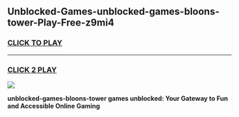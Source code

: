 
## Unblocked-Games-unblocked-games-bloons-tower-Play-Free-z9mi4
<h3>
<a href="https://premium76.site?title=unblocked-games-bloons-tower&ref=21A">CLICK TO PLAY</a></h3>
<hr>

<h3>
<a href="https://premium76.site?title=unblocked-games-bloons-tower&ref=21A">CLICK 2 PLAY</a>
  
</h3>

<a href="https://premium76.site?title=unblocked-games-bloons-tower&ref=21A"><img src="https://clearcache.store/games.png"></a>


**unblocked-games-bloons-tower games unblocked: Your Gateway to Fun and Accessible Online Gaming**
